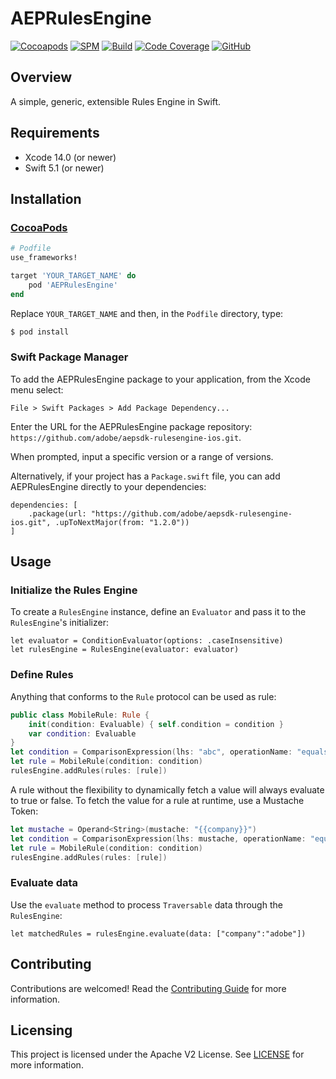 # AEPRulesEngine

[![Cocoapods](https://img.shields.io/cocoapods/v/AEPRulesEngine.svg?color=orange&label=AEPRulesEngine&logo=apple&logoColor=white)](https://cocoapods.org/pods/AEPRulesEngine)
[![SPM](https://img.shields.io/badge/SPM-Supported-orange.svg?logo=apple&logoColor=white)](https://swift.org/package-manager/)
[![Build](https://github.com/adobe/aepsdk-rulesengine-ios/actions/workflows/build.yml/badge.svg)](https://github.com/adobe/aepsdk-rulesengine-ios/actions/workflows/build.yml)
[![Code Coverage](https://img.shields.io/codecov/c/github/adobe/aepsdk-rulesengine-ios/main.svg?logo=codecov)](https://codecov.io/gh/adobe/aepsdk-rulesengine-ios/branch/main)
[![GitHub](https://img.shields.io/github/license/adobe/aepsdk-rulesengine-ios)](https://github.com/adobe/aepsdk-rulesengine-ios/blob/main/LICENSE)


## Overview

A simple, generic, extensible Rules Engine in Swift.

## Requirements
- Xcode 14.0 (or newer)
- Swift 5.1 (or newer)

## Installation

### [CocoaPods](https://guides.cocoapods.org/using/using-cocoapods.html)
```ruby
# Podfile
use_frameworks!

target 'YOUR_TARGET_NAME' do
    pod 'AEPRulesEngine'
end
```

Replace `YOUR_TARGET_NAME` and then, in the `Podfile` directory, type:

```bash
$ pod install
```

### Swift Package Manager

To add the AEPRulesEngine package to your application, from the Xcode menu select:

`File > Swift Packages > Add Package Dependency...`

Enter the URL for the AEPRulesEngine package repository: `https://github.com/adobe/aepsdk-rulesengine-ios.git`.

When prompted, input a specific version or a range of versions.

Alternatively, if your project has a `Package.swift` file, you can add AEPRulesEngine directly to your dependencies:

```
dependencies: [
    .package(url: "https://github.com/adobe/aepsdk-rulesengine-ios.git", .upToNextMajor(from: "1.2.0"))
]
```

## Usage

### Initialize the Rules Engine

To create a `RulesEngine` instance, define an `Evaluator` and pass it to the `RulesEngine`'s initializer:
```
let evaluator = ConditionEvaluator(options: .caseInsensitive)
let rulesEngine = RulesEngine(evaluator: evaluator)
```

### Define Rules

Anything that conforms to the `Rule` protocol can be used as rule:
``` Swift
public class MobileRule: Rule {
    init(condition: Evaluable) { self.condition = condition }
    var condition: Evaluable
}
let condition = ComparisonExpression(lhs: "abc", operationName: "equals", rhs: "abc")
let rule = MobileRule(condition: condition)
rulesEngine.addRules(rules: [rule])
```
A rule without the flexibility to dynamically fetch a value will always evaluate to true or false.  To fetch the value for a rule at runtime, use a Mustache Token:

``` Swift
let mustache = Operand<String>(mustache: "{{company}}")
let condition = ComparisonExpression(lhs: mustache, operationName: "equals", rhs: "adobe")
let rule = MobileRule(condition: condition)
rulesEngine.addRules(rules: [rule])
```

### Evaluate data

Use the `evaluate` method to process `Traversable` data through the `RulesEngine`:

```
let matchedRules = rulesEngine.evaluate(data: ["company":"adobe"])
```


## Contributing

Contributions are welcomed! Read the [Contributing Guide](./.github/CONTRIBUTING.md) for more information.

## Licensing

This project is licensed under the Apache V2 License. See [LICENSE](LICENSE) for more information.
